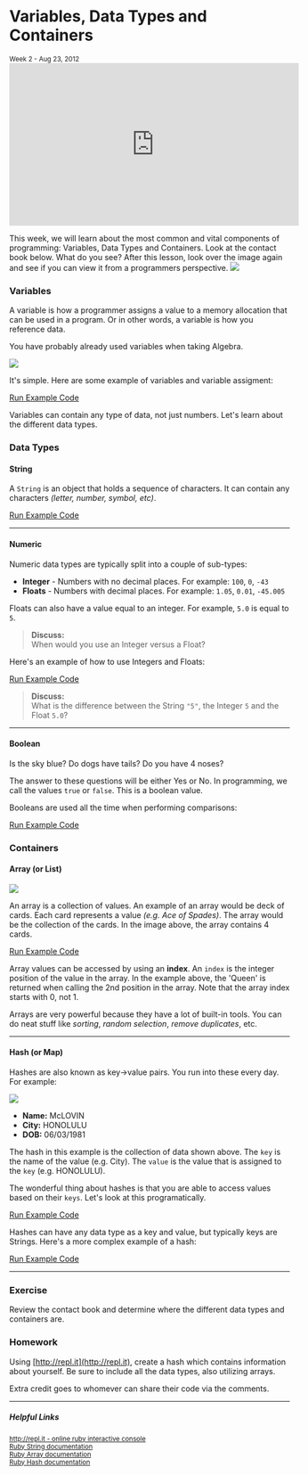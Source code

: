 <h1>Variables, Data Types and Containers</h1>
<small class="article-source">
  Week 2 - Aug 23, 2012
</small>

<iframe width="520" height="292" src="http://www.youtube.com/embed/0a5pq_PGzJQ" frameborder="0" allowfullscreen></iframe>

This week, we will learn about the most common and vital components of programming: Variables, Data Types 
and Containers. Look at the contact book below. What do you see? After this lesson, look over the image
again and see if you can view it from a programmers perspective.
<a href="/img/contact-book.png"><img src="/img/contact-book.png" /></a>

### Variables

A variable is how a programmer assigns a value to a memory allocation that can be used in a program. Or in other words,
a variable is how you reference data. 

You have probably already used variables when taking Algebra.

<img src="/img/algebra.png" />

It's simple. Here are some example of variables and variable assigment:

<script src="https://gist.github.com/3431330.js?file=w2-e1.rb"></script>

<a href="http://repl.it/Cfg" target="_blank" class="btn btn-mini btn-info try-it">Run Example Code</a>
      
Variables can contain any type of data, not just numbers. Let's learn about the different data types.

### Data Types

#### String

A `String` is an object that holds a sequence of characters. It can contain any characters *(letter, number, symbol, etc)*.

<script src="https://gist.github.com/3431360.js?file=w2-e2.rb"></script>

<a href="http://repl.it/Cfg/1" target="_blank" class="btn btn-mini btn-info try-it">Run Example Code</a>

---

#### Numeric

Numeric data types are typically split into a couple of sub-types:

* **Integer** - Numbers with no decimal places. For example: `100`, `0`, `-43`
* **Floats** - Numbers with decimal places. For example: `1.05`, `0.01`, `-45.005`

Floats can also have a value equal to an integer. For example, `5.0` is equal to `5`.

<blockquote class="tip"><strong>Discuss:</strong><br/>
  When would you use an Integer versus a Float?
</blockquote>

Here's an example of how to use Integers and Floats:

<script src="https://gist.github.com/3431365.js?file=w2-e3.rb"></script>

<a href="http://repl.it/Cfh" target="_blank" class="btn btn-mini btn-info try-it">Run Example Code</a>

<blockquote class="tip"><strong>Discuss:</strong><br/>
  What is the difference between the String <code>"5"</code>, the Integer <code>5</code> and the Float <code>5.0</code>?
</blockquote>

---

#### Boolean

Is the sky blue? Do dogs have tails? Do you have 4 noses?

The answer to these questions will be either Yes or No. In programming, we call the values `true` or `false`. This is a boolean value.

Booleans are used all the time when performing comparisons:

<script src="https://gist.github.com/3431389.js?file=w2-e4.rb"></script>

<a href="http://repl.it/Cfj" target="_blank" class="btn btn-mini btn-info try-it">Run Example Code</a>

### Containers

#### Array (or List)

<img src="/img/deck-of-cards.png" />

An array is a collection of values. An example of an array would be deck of cards. Each card represents a value *(e.g. Ace of Spades)*. The array would be the collection of the cards. In the image above, the array contains 4 cards.

<script src="https://gist.github.com/3431530.js?file=w2-e5.rb"></script>

<a href="http://repl.it/Cfk" target="_blank" class="btn btn-mini btn-info try-it">Run Example Code</a>

Array values can be accessed by using an **index**. An `index` is the integer position of the value in the array. In the example above, the 'Queen' is returned when calling the 2nd position in the array. Note that the array index starts with 0, not 1.

Arrays are very powerful because they have a lot of built-in tools. You can do neat stuff like *sorting*, *random selection*, *remove duplicates*, etc.

---

#### Hash (or Map)

Hashes are also known as key->value pairs. You run into these every day. For example:

<img src="/img/mclovin_license.jpeg" />

* **Name:** McLOVIN
* **City:** HONOLULU
* **DOB:** 06/03/1981

The hash in this example is the collection of data shown above. The `key` is the name of the value (e.g. City). The `value` is the value that is assigned to the `key` (e.g. HONOLULU).

The wonderful thing about hashes is that you are able to access values based on their `keys`. Let's look at this programatically.

<script src="https://gist.github.com/3431729.js?file=w2-e5.rb"></script>

<a href="http://repl.it/Cfl" target="_blank" class="btn btn-mini btn-info try-it">Run Example Code</a>

Hashes can have any data type as a key and value, but typically keys are Strings. Here's a more complex example of a hash:

<script src="https://gist.github.com/3431725.js?file=w2-e6.rb"></script>

<a href="http://repl.it/Cfm" target="_blank" class="btn btn-mini btn-info try-it">Run Example Code</a>

---

### Exercise

Review the contact book and determine where the different data types and containers are.

### Homework

Using [http://repl.it](http://repl.it), create a hash which contains information about yourself. Be sure to include all the data types, also utilizing arrays.

Extra credit goes to whomever can share their code via the comments.

---

##### Helpful Links

<small>[http://repl.it - online ruby interactive console](http://repl.it)</small><br/>
<small>[Ruby String documentation](http://www.ruby-doc.org/core-1.9.3/String.html)</small><br/>
<small>[Ruby Array documentation](http://www.ruby-doc.org/core-1.9.3/Array.html)</small><br/>
<small>[Ruby Hash documentation](http://www.ruby-doc.org/core-1.9.3/Hash.html)</small>
